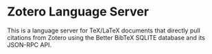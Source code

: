 # Zotero Language Server

This is a language server for TeX/LaTeX documents that directly pull citations from
Zotero using the Better BibTeX SQLITE database and its JSON-RPC API.
